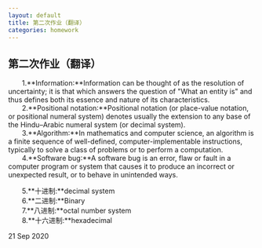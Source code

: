 ```yaml
---
layout: default
title: 第二次作业（翻译）
categories: homework
---
```

## 第二次作业（翻译）<br/>
&emsp;&emsp;1.**Information:**Information can be thought of as the resolution of uncertainty; it is that which answers the question of "What an entity is" and thus defines both its essence and nature of its characteristics.<br/>
&emsp;&emsp;2.**Positional notation:**Positional notation (or place-value notation, or positional numeral system) denotes usually the extension to any base of the Hindu–Arabic numeral system (or decimal system).<br/>
&emsp;&emsp;3.**Algorithm:**In mathematics and computer science, an algorithm is a finite sequence of well-defined, computer-implementable instructions, typically to solve a class of problems or to perform a computation.<br/>
&emsp;&emsp;4.**Software bug:**A software bug is an error, flaw or fault in a computer program or system that causes it to produce an incorrect or unexpected result, or to behave in unintended ways.

&emsp;&emsp;5.**十进制:**decimal system  
&emsp;&emsp;6.**二进制:**Binary  
&emsp;&emsp;7.**八进制:**octal number system  
&emsp;&emsp;8.**十六进制:**hexadecimal  
  
21 Sep 2020